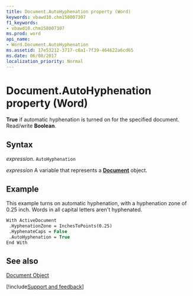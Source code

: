 ```yaml
---
title: Document.AutoHyphenation property (Word)
keywords: vbawd10.chm158007307
f1_keywords:
- vbawd10.chm158007307
ms.prod: word
api_name:
- Word.Document.AutoHyphenation
ms.assetid: 17e53212-3717-c8a1-7f39-464622a6cd65
ms.date: 06/08/2017
localization_priority: Normal
---
```



# Document.AutoHyphenation property (Word)

 **True** if automatic hyphenation is turned on for the specified document. Read/write **Boolean**.


## Syntax

_expression_. `AutoHyphenation`

_expression_ A variable that represents a **[Document](Word.Document.md)** object.


## Example

This example turns on automatic hyphenation, with a hyphenation zone of 0.25 inch. Words in all capital letters aren't hyphenated.


```vb
With ActiveDocument 
 .HyphenationZone = InchesToPoints(0.25) 
 .HyphenateCaps = False 
 .AutoHyphenation = True 
End With
```


## See also


[Document Object](Word.Document.md)

[!include[Support and feedback](~/includes/feedback-boilerplate.md)]